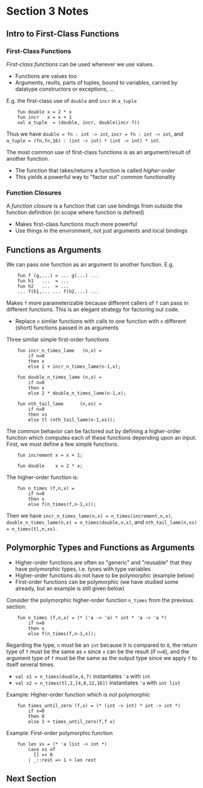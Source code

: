 # Section 3 Notes

## Intro to First-Class Functions

### First-Class Functions
*First-class functions* can be used wherever we use values.

* Functions are values too
* Arguments, reults, parts of tuples, bound to variables, carried by datatype constructors or exceptions, ...

E.g. the first-class use of `double` and `incr` in `a_tuple`
```
	fun double x = 2 * x
	fun incr   x = x + 1
	val a_tuple  = (double, incr, double(incr 7))
```

Thus we have `double = fn : int -> int`, `incr = fn : int -> int`, and `a_tuple = (fn,fn,16) : (int -> int) * (int -> int) * int`.

The most common use of first-class functions is as an argument/result of another function.

* The function that takes/returns a function is called *higher-order*
* This yields a powerful way to "factor out" common functionality


### Function Closures
A *function closure* is a function that can use bindings from outside the function definition (in scope where function is defined)

* Makes first-class functions much more powerful
* Use things in the environment, not just arguments and local bindings


## Functions as Arguments
We can pass one function as an argument to another function. E.g.
```
	fun f (g,...) = ... g(...) ...
	fun h1   ...  = ...
	fun h2   ...  = ...
	... f(h1,... ... f(h2,...) ...
```

Makes `f` more parameterizable because different callers of `f` can pass in different functions. This is an elegant strategy for factoring out code.

* Replace `n` similar functions with calls to one function with `n` different (short) functions passed in as arguments

Three similar simple first-order functions
```
	fun incr_n_times_lame   (n,x) =
	    if n=0
	    then x
	    else 1 + incr_n_times_lame(n-1,x);

	fun double_n_times_lame (n,x) =
	    if n=0
	    then x
	    else 2 * double_n_times_lame(n-1,x);

	fun nth_tail_lame      (n,xs) = 
	    if n=0
	    then xs
	    else tl (nth_tail_lame(n-1,xs));
```

The common behavior can be factored out by defining a higher-order function which computes each of these functions depending upon an input. First, we must define a few simple functions.
```
	fun increment x = x + 1;

	fun double    x = 2 * x;
```

The higher-order function is:
```
	fun n_times (f,n,x) =
	    if n=0
	    then x
	    else f(n_times(f,n-1,x));
```

Then we have `incr_n_times_lame(n,x) = n_times(increment,n,x)`, `double_n_times_lame(n,x) = n_times(double,n,x)`, and `nth_tail_lame(n,xs) = n_times(tl,n,xs)`.


## Polymorphic Types and Functions as Arguments
* Higher-order functions are often so "generic" and "reusable" that they have polymorphic types, i.e. tyoes with type variables
* Higher-order functions do not have to be polymorphic (example below)
* First-order functions can be polymorphic (we have studied some already, but an example is still given below)

Consider the polymorphic higher-order function `n_times` from the previous section:
```
	fun n_times (f,n,x) = (* ('a -> 'a) * int * 'a -> 'a *)
	    if n=0
	    then x
	    else f(n_times(f,n-1,x));
```

Regarding the type, `n` must be an `int` because it is compared to `0`, the return type of `f` must be the same as `x` since `x` can be the result (if `n=0`), and the argument type of `f` must be the same as the output type since we apply `f` to itself several times.

* `val x1 = n_times(double,4,7)` instantiates `'a` with `int`
* `val x2 = n_times(tl,2,[4,8,12,16])` instantiates `'a` with `int list`

Example: Higher-order function which is *not* polymorphic
```
	fun times_until_zero (f,x) = (* (int -> int) * int -> int *)
	    if x=0
	    then 0
	    else 1 + times_until_zero(f,f x)
```

Example: First-order polymorphic function
```
	fun len xs = (* 'a list -> int *)
	    case xs of
		  [] => 0
		| _::rest => 1 + len rest
```

## Next Section


























